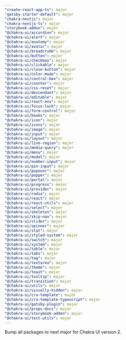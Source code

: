 ```yaml
---
"create-react-app-ts": major
"gatsby-starter-default": major
"chakra-nextjs": major
"chakra-nextjs-ts": major
"storybook-addon": major
"@chakra-ui/accordion": major
"@chakra-ui/alert": major
"@chakra-ui/anatomy": major
"@chakra-ui/avatar": major
"@chakra-ui/breadcrumb": major
"@chakra-ui/button": major
"@chakra-ui/checkbox": major
"@chakra-ui/clickable": major
"@chakra-ui/close-button": major
"@chakra-ui/color-mode": major
"@chakra-ui/control-box": major
"@chakra-ui/counter": major
"@chakra-ui/css-reset": major
"@chakra-ui/descendant": major
"@chakra-ui/editable": major
"@chakra-ui/react-env": major
"@chakra-ui/focus-lock": major
"@chakra-ui/form-control": major
"@chakra-ui/hooks": major
"@chakra-ui/icon": major
"@chakra-ui/icons": major
"@chakra-ui/image": major
"@chakra-ui/input": major
"@chakra-ui/layout": major
"@chakra-ui/live-region": major
"@chakra-ui/media-query": major
"@chakra-ui/menu": major
"@chakra-ui/modal": major
"@chakra-ui/number-input": major
"@chakra-ui/pin-input": major
"@chakra-ui/popover": major
"@chakra-ui/popper": major
"@chakra-ui/portal": major
"@chakra-ui/progress": major
"@chakra-ui/provider": major
"@chakra-ui/radio": major
"@chakra-ui/react": major
"@chakra-ui/react-utils": major
"@chakra-ui/select": major
"@chakra-ui/skeleton": major
"@chakra-ui/skip-nav": major
"@chakra-ui/slider": major
"@chakra-ui/spinner": major
"@chakra-ui/stat": major
"@chakra-ui/styled-system": major
"@chakra-ui/switch": major
"@chakra-ui/system": major
"@chakra-ui/table": major
"@chakra-ui/tabs": major
"@chakra-ui/tag": major
"@chakra-ui/textarea": major
"@chakra-ui/theme": major
"@chakra-ui/toast": major
"@chakra-ui/tooltip": major
"@chakra-ui/transition": major
"@chakra-ui/utils": major
"@chakra-ui/visually-hidden": major
"@chakra-ui/cra-template": major
"@chakra-ui/cra-template-typescript": major
"@chakra-ui/gatsby-plugin": major
"@chakra-ui/props-docs": major
"@chakra-ui/storybook-addon": major
"@chakra-ui/test-utils": major
---
```


Bump all packages to next major for Chakra UI version 2.
